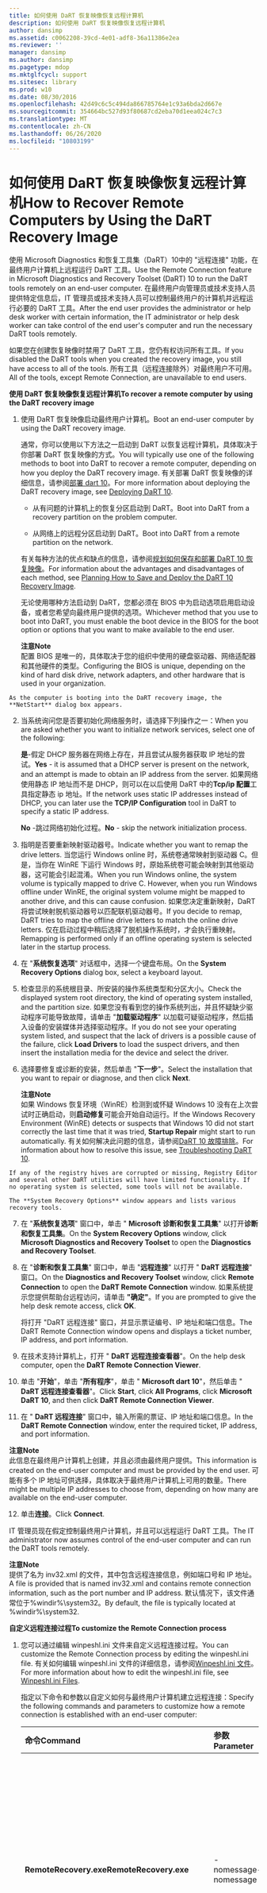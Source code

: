 ```yaml
---
title: 如何使用 DaRT 恢复映像恢复远程计算机
description: 如何使用 DaRT 恢复映像恢复远程计算机
author: dansimp
ms.assetid: c0062208-39cd-4e01-adf8-36a11386e2ea
ms.reviewer: ''
manager: dansimp
ms.author: dansimp
ms.pagetype: mdop
ms.mktglfcycl: support
ms.sitesec: library
ms.prod: w10
ms.date: 08/30/2016
ms.openlocfilehash: 42d49c6c5c494da866785764e1c93a6bda2d667e
ms.sourcegitcommit: 354664bc527d93f80687cd2eba70d1eea024c7c3
ms.translationtype: MT
ms.contentlocale: zh-CN
ms.lasthandoff: 06/26/2020
ms.locfileid: "10803199"
---
```

# <span data-ttu-id="bdd09-103">如何使用 DaRT 恢复映像恢复远程计算机</span><span class="sxs-lookup"><span data-stu-id="bdd09-103">How to Recover Remote Computers by Using the DaRT Recovery Image</span></span>


<span data-ttu-id="bdd09-104">使用 Microsoft Diagnostics 和恢复工具集（DaRT）10中的 "远程连接" 功能，在最终用户计算机上远程运行 DaRT 工具。</span><span class="sxs-lookup"><span data-stu-id="bdd09-104">Use the Remote Connection feature in Microsoft Diagnostics and Recovery Toolset (DaRT) 10 to run the DaRT tools remotely on an end-user computer.</span></span> <span data-ttu-id="bdd09-105">在最终用户向管理员或技术支持人员提供特定信息后，IT 管理员或技术支持人员可以控制最终用户的计算机并远程运行必要的 DaRT 工具。</span><span class="sxs-lookup"><span data-stu-id="bdd09-105">After the end user provides the administrator or help desk worker with certain information, the IT administrator or help desk worker can take control of the end user's computer and run the necessary DaRT tools remotely.</span></span>

<span data-ttu-id="bdd09-106">如果您在创建恢复映像时禁用了 DaRT 工具，您仍有权访问所有工具。</span><span class="sxs-lookup"><span data-stu-id="bdd09-106">If you disabled the DaRT tools when you created the recovery image, you still have access to all of the tools.</span></span> <span data-ttu-id="bdd09-107">所有工具（远程连接除外）对最终用户不可用。</span><span class="sxs-lookup"><span data-stu-id="bdd09-107">All of the tools, except Remote Connection, are unavailable to end users.</span></span>

**<span data-ttu-id="bdd09-108">使用 DaRT 恢复映像恢复远程计算机</span><span class="sxs-lookup"><span data-stu-id="bdd09-108">To recover a remote computer by using the DaRT recovery image</span></span>**

1.  <span data-ttu-id="bdd09-109">使用 DaRT 恢复映像启动最终用户计算机。</span><span class="sxs-lookup"><span data-stu-id="bdd09-109">Boot an end-user computer by using the DaRT recovery image.</span></span>

    <span data-ttu-id="bdd09-110">通常，你可以使用以下方法之一启动到 DaRT 以恢复远程计算机，具体取决于你部署 DaRT 恢复映像的方式。</span><span class="sxs-lookup"><span data-stu-id="bdd09-110">You will typically use one of the following methods to boot into DaRT to recover a remote computer, depending on how you deploy the DaRT recovery image.</span></span> <span data-ttu-id="bdd09-111">有关部署 DaRT 恢复映像的详细信息，请参阅[部署 dart 10](deploying-dart-10.md)。</span><span class="sxs-lookup"><span data-stu-id="bdd09-111">For more information about deploying the DaRT recovery image, see [Deploying DaRT 10](deploying-dart-10.md).</span></span>

    -   <span data-ttu-id="bdd09-112">从有问题的计算机上的恢复分区启动到 DaRT。</span><span class="sxs-lookup"><span data-stu-id="bdd09-112">Boot into DaRT from a recovery partition on the problem computer.</span></span>

    -   <span data-ttu-id="bdd09-113">从网络上的远程分区启动到 DaRT。</span><span class="sxs-lookup"><span data-stu-id="bdd09-113">Boot into DaRT from a remote partition on the network.</span></span>

    <span data-ttu-id="bdd09-114">有关每种方法的优点和缺点的信息，请参阅[规划如何保存和部署 DaRT 10 恢复映像](planning-how-to-save-and-deploy-the-dart-10-recovery-image.md)。</span><span class="sxs-lookup"><span data-stu-id="bdd09-114">For information about the advantages and disadvantages of each method, see [Planning How to Save and Deploy the DaRT 10 Recovery Image](planning-how-to-save-and-deploy-the-dart-10-recovery-image.md).</span></span>

    <span data-ttu-id="bdd09-115">无论使用哪种方法启动到 DaRT，您都必须在 BIOS 中为启动选项启用启动设备，或者您希望向最终用户提供的选项。</span><span class="sxs-lookup"><span data-stu-id="bdd09-115">Whichever method that you use to boot into DaRT, you must enable the boot device in the BIOS for the boot option or options that you want to make available to the end user.</span></span>

    **<span data-ttu-id="bdd09-116">注意</span><span class="sxs-lookup"><span data-stu-id="bdd09-116">Note</span></span>**  
    <span data-ttu-id="bdd09-117">配置 BIOS 是唯一的，具体取决于您的组织中使用的硬盘驱动器、网络适配器和其他硬件的类型。</span><span class="sxs-lookup"><span data-stu-id="bdd09-117">Configuring the BIOS is unique, depending on the kind of hard disk drive, network adapters, and other hardware that is used in your organization.</span></span>



~~~
As the computer is booting into the DaRT recovery image, the **NetStart** dialog box appears.
~~~

2. <span data-ttu-id="bdd09-118">当系统询问您是否要初始化网络服务时，请选择下列操作之一：</span><span class="sxs-lookup"><span data-stu-id="bdd09-118">When you are asked whether you want to initialize network services, select one of the following:</span></span>

   <span data-ttu-id="bdd09-119">**是**-假定 DHCP 服务器在网络上存在，并且尝试从服务器获取 IP 地址的尝试。</span><span class="sxs-lookup"><span data-stu-id="bdd09-119">**Yes** - it is assumed that a DHCP server is present on the network, and an attempt is made to obtain an IP address from the server.</span></span> <span data-ttu-id="bdd09-120">如果网络使用静态 IP 地址而不是 DHCP，则可以在以后使用 DaRT 中的**Tcp/ip 配置**工具指定静态 ip 地址。</span><span class="sxs-lookup"><span data-stu-id="bdd09-120">If the network uses static IP addresses instead of DHCP, you can later use the **TCP/IP Configuration** tool in DaRT to specify a static IP address.</span></span>

   <span data-ttu-id="bdd09-121">**No** -跳过网络初始化过程。</span><span class="sxs-lookup"><span data-stu-id="bdd09-121">**No** - skip the network initialization process.</span></span>

3. <span data-ttu-id="bdd09-122">指明是否要重新映射驱动器号。</span><span class="sxs-lookup"><span data-stu-id="bdd09-122">Indicate whether you want to remap the drive letters.</span></span> <span data-ttu-id="bdd09-123">当您运行 Windows online 时，系统卷通常映射到驱动器 C。但是，当你在 WinRE 下运行 Windows 时，原始系统卷可能会映射到其他驱动器，这可能会引起混淆。</span><span class="sxs-lookup"><span data-stu-id="bdd09-123">When you run Windows online, the system volume is typically mapped to drive C. However, when you run Windows offline under WinRE, the original system volume might be mapped to another drive, and this can cause confusion.</span></span> <span data-ttu-id="bdd09-124">如果您决定重新映射，DaRT 将尝试映射脱机驱动器号以匹配联机驱动器号。</span><span class="sxs-lookup"><span data-stu-id="bdd09-124">If you decide to remap, DaRT tries to map the offline drive letters to match the online drive letters.</span></span> <span data-ttu-id="bdd09-125">仅在启动过程中稍后选择了脱机操作系统时，才会执行重映射。</span><span class="sxs-lookup"><span data-stu-id="bdd09-125">Remapping is performed only if an offline operating system is selected later in the startup process.</span></span>

4. <span data-ttu-id="bdd09-126">在 "**系统恢复选项**" 对话框中，选择一个键盘布局。</span><span class="sxs-lookup"><span data-stu-id="bdd09-126">On the **System Recovery Options** dialog box, select a keyboard layout.</span></span>

5. <span data-ttu-id="bdd09-127">检查显示的系统根目录、所安装的操作系统类型和分区大小。</span><span class="sxs-lookup"><span data-stu-id="bdd09-127">Check the displayed system root directory, the kind of operating system installed, and the partition size.</span></span> <span data-ttu-id="bdd09-128">如果您没有看到您的操作系统列出，并且怀疑缺少驱动程序可能导致故障，请单击 "**加载驱动程序**" 以加载可疑驱动程序，然后插入设备的安装媒体并选择驱动程序。</span><span class="sxs-lookup"><span data-stu-id="bdd09-128">If you do not see your operating system listed, and suspect that the lack of drivers is a possible cause of the failure, click **Load Drivers** to load the suspect drivers, and then insert the installation media for the device and select the driver.</span></span>

6. <span data-ttu-id="bdd09-129">选择要修复或诊断的安装，然后单击 "**下一步**"。</span><span class="sxs-lookup"><span data-stu-id="bdd09-129">Select the installation that you want to repair or diagnose, and then click **Next**.</span></span>

   **<span data-ttu-id="bdd09-130">注意</span><span class="sxs-lookup"><span data-stu-id="bdd09-130">Note</span></span>**  
   <span data-ttu-id="bdd09-131">如果 Windows 恢复环境（WinRE）检测到或怀疑 Windows 10 没有在上次尝试时正确启动，则**启动修复**可能会开始自动运行。</span><span class="sxs-lookup"><span data-stu-id="bdd09-131">If the Windows Recovery Environment (WinRE) detects or suspects that Windows 10 did not start correctly the last time that it was tried, **Startup Repair** might start to run automatically.</span></span> <span data-ttu-id="bdd09-132">有关如何解决此问题的信息，请参阅[DaRT 10 故障排除](troubleshooting-dart-10.md)。</span><span class="sxs-lookup"><span data-stu-id="bdd09-132">For information about how to resolve this issue, see [Troubleshooting DaRT 10](troubleshooting-dart-10.md).</span></span>



~~~
If any of the registry hives are corrupted or missing, Registry Editor and several other DaRT utilities will have limited functionality. If no operating system is selected, some tools will not be available.

The **System Recovery Options** window appears and lists various recovery tools.
~~~

7. <span data-ttu-id="bdd09-133">在 "**系统恢复选项**" 窗口中，单击 " **Microsoft 诊断和恢复工具集**" 以打开**诊断和恢复工具集**。</span><span class="sxs-lookup"><span data-stu-id="bdd09-133">On the **System Recovery Options** window, click **Microsoft Diagnostics and Recovery Toolset** to open the **Diagnostics and Recovery Toolset**.</span></span>

8. <span data-ttu-id="bdd09-134">在 "**诊断和恢复工具集**" 窗口中，单击 "**远程连接**" 以打开 " **DaRT 远程连接**" 窗口。</span><span class="sxs-lookup"><span data-stu-id="bdd09-134">On the **Diagnostics and Recovery Toolset** window, click **Remote Connection** to open the **DaRT Remote Connection** window.</span></span> <span data-ttu-id="bdd09-135">如果系统提示您提供帮助台远程访问，请单击 **"确定"**。</span><span class="sxs-lookup"><span data-stu-id="bdd09-135">If you are prompted to give the help desk remote access, click **OK**.</span></span>

   <span data-ttu-id="bdd09-136">将打开 "DaRT 远程连接" 窗口，并显示票证编号、IP 地址和端口信息。</span><span class="sxs-lookup"><span data-stu-id="bdd09-136">The DaRT Remote Connection window opens and displays a ticket number, IP address, and port information.</span></span>

9. <span data-ttu-id="bdd09-137">在技术支持计算机上，打开 " **DaRT 远程连接查看器**"。</span><span class="sxs-lookup"><span data-stu-id="bdd09-137">On the help desk computer, open the **DaRT Remote Connection Viewer**.</span></span>

10. <span data-ttu-id="bdd09-138">单击 "**开始**"，单击 "**所有程序**"，单击 " **Microsoft dart 10**"，然后单击 " **DaRT 远程连接查看器**"。</span><span class="sxs-lookup"><span data-stu-id="bdd09-138">Click **Start**, click **All Programs**, click **Microsoft DaRT 10**, and then click **DaRT Remote Connection Viewer**.</span></span>

11. <span data-ttu-id="bdd09-139">在 " **DaRT 远程连接**" 窗口中，输入所需的票证、IP 地址和端口信息。</span><span class="sxs-lookup"><span data-stu-id="bdd09-139">In the **DaRT Remote Connection** window, enter the required ticket, IP address, and port information.</span></span>

   **<span data-ttu-id="bdd09-140">注意</span><span class="sxs-lookup"><span data-stu-id="bdd09-140">Note</span></span>**  
   <span data-ttu-id="bdd09-141">此信息在最终用户计算机上创建，并且必须由最终用户提供。</span><span class="sxs-lookup"><span data-stu-id="bdd09-141">This information is created on the end-user computer and must be provided by the end user.</span></span> <span data-ttu-id="bdd09-142">可能有多个 IP 地址可供选择，具体取决于最终用户计算机上可用的数量。</span><span class="sxs-lookup"><span data-stu-id="bdd09-142">There might be multiple IP addresses to choose from, depending on how many are available on the end-user computer.</span></span>



12. <span data-ttu-id="bdd09-143">单击**连接**。</span><span class="sxs-lookup"><span data-stu-id="bdd09-143">Click **Connect**.</span></span>

<span data-ttu-id="bdd09-144">IT 管理员现在假定控制最终用户计算机，并且可以远程运行 DaRT 工具。</span><span class="sxs-lookup"><span data-stu-id="bdd09-144">The IT administrator now assumes control of the end-user computer and can run the DaRT tools remotely.</span></span>

**<span data-ttu-id="bdd09-145">注意</span><span class="sxs-lookup"><span data-stu-id="bdd09-145">Note</span></span>**  
<span data-ttu-id="bdd09-146">提供了名为 inv32.xml 的文件，其中包含远程连接信息，例如端口号和 IP 地址。</span><span class="sxs-lookup"><span data-stu-id="bdd09-146">A file is provided that is named inv32.xml and contains remote connection information, such as the port number and IP address.</span></span> <span data-ttu-id="bdd09-147">默认情况下，该文件通常位于%windir%\\system32。</span><span class="sxs-lookup"><span data-stu-id="bdd09-147">By default, the file is typically located at %windir%\\system32.</span></span>



**<span data-ttu-id="bdd09-148">自定义远程连接过程</span><span class="sxs-lookup"><span data-stu-id="bdd09-148">To customize the Remote Connection process</span></span>**

1. <span data-ttu-id="bdd09-149">您可以通过编辑 winpeshl.ini 文件来自定义远程连接过程。</span><span class="sxs-lookup"><span data-stu-id="bdd09-149">You can customize the Remote Connection process by editing the winpeshl.ini file.</span></span> <span data-ttu-id="bdd09-150">有关如何编辑 winpeshl.ini 文件的详细信息，请参阅[Winpeshl.ini 文件](https://go.microsoft.com/fwlink/?LinkId=219413)。</span><span class="sxs-lookup"><span data-stu-id="bdd09-150">For more information about how to edit the winpeshl.ini file, see [Winpeshl.ini Files](https://go.microsoft.com/fwlink/?LinkId=219413).</span></span>

   <span data-ttu-id="bdd09-151">指定以下命令和参数以自定义如何与最终用户计算机建立远程连接：</span><span class="sxs-lookup"><span data-stu-id="bdd09-151">Specify the following commands and parameters to customize how a remote connection is established with an end-user computer:</span></span>

   <table>
   <colgroup>
   <col width="33%" />
   <col width="33%" />
   <col width="33%" />
   </colgroup>
   <thead>
   <tr class="header">
   <th align="left"><span data-ttu-id="bdd09-152">命令</span><span class="sxs-lookup"><span data-stu-id="bdd09-152">Command</span></span></th>
   <th align="left"><span data-ttu-id="bdd09-153">参数</span><span class="sxs-lookup"><span data-stu-id="bdd09-153">Parameter</span></span></th>
   <th align="left"><span data-ttu-id="bdd09-154">描述</span><span class="sxs-lookup"><span data-stu-id="bdd09-154">Description</span></span></th>
   </tr>
   </thead>
   <tbody>
   <tr class="odd">
   <td align="left"><p><strong><span data-ttu-id="bdd09-155">RemoteRecovery.exe</span><span class="sxs-lookup"><span data-stu-id="bdd09-155">RemoteRecovery.exe</span></span></strong></p></td>
   <td align="left"><p><span data-ttu-id="bdd09-156">-nomessage</span><span class="sxs-lookup"><span data-stu-id="bdd09-156">-nomessage</span></span></p></td>
   <td align="left"><p><span data-ttu-id="bdd09-157">指定不显示确认提示。</span><span class="sxs-lookup"><span data-stu-id="bdd09-157">Specifies that the confirmation prompt is not displayed.</span></span> <strong><span data-ttu-id="bdd09-158">远程连接 </strong> 继续执行，就像最终用户 &quot; &quot; 对确认提示做出响应一样。</span><span class="sxs-lookup"><span data-stu-id="bdd09-158">Remote Connection</strong> continues just as if the end user had responded &quot;Yes&quot; to the confirmation prompt.</span></span></p></td>
   </tr>
   <tr class="even">
   <td align="left"><p><strong><span data-ttu-id="bdd09-159">WaitForConnection.exe</span><span class="sxs-lookup"><span data-stu-id="bdd09-159">WaitForConnection.exe</span></span></strong></p></td>
   <td align="left"><p><span data-ttu-id="bdd09-160">无</span><span class="sxs-lookup"><span data-stu-id="bdd09-160">none</span></span></p></td>
   <td align="left"><p><span data-ttu-id="bdd09-161">防止自定义脚本在 <strong> 远程连接 </strong> 未运行或与最终用户计算机建立有效连接的情况下继续进行。</span><span class="sxs-lookup"><span data-stu-id="bdd09-161">Prevents a custom script from continuing until either <strong>Remote Connection</strong> is not running or a valid connection is established with the end-user computer.</span></span></p>
   <div class="alert">
   <strong><span data-ttu-id="bdd09-162">重要提示</span><span class="sxs-lookup"><span data-stu-id="bdd09-162">Important</span></span></strong><br/><p><span data-ttu-id="bdd09-163">如果单独指定此命令，此命令将不起作用。</span><span class="sxs-lookup"><span data-stu-id="bdd09-163">This command serves no function if it is specified independently.</span></span> <span data-ttu-id="bdd09-164">必须在脚本中指定它才能正常工作。</span><span class="sxs-lookup"><span data-stu-id="bdd09-164">It must be specified in a script to function correctly.</span></span></p>
   </div>
   <div>

   </div></td>
   </tr>
   </tbody>
   </table>



2. <span data-ttu-id="bdd09-165">以下是自定义的 winpeshl.ini 文件的一个示例，在尝试启动到 DaRT 后立即打开**远程连接**工具：</span><span class="sxs-lookup"><span data-stu-id="bdd09-165">The following is an example of a winpeshl.ini file that is customized to open the **Remote Connection** tool as soon as an attempt is made to boot into DaRT:</span></span>

   ```ini
   [LaunchApps]
   "%windir%\system32\netstart.exe -network -remount"
   "cmd /C start %windir%\system32\RemoteRecovery.exe -nomessage"
   "%windir%\system32\WaitForConnection.exe"
   "%SYSTEMDRIVE%\sources\recovery\recenv.exe"
   ```

<span data-ttu-id="bdd09-166">当 DaRT 启动时，它会在 RAM 磁盘上的 \\Windows\\System32\\ 中创建文件 inv32.xml。</span><span class="sxs-lookup"><span data-stu-id="bdd09-166">When DaRT starts, it creates the file inv32.xml in \\Windows\\System32\\ on the RAM disk.</span></span> <span data-ttu-id="bdd09-167">此文件包含连接信息： IP 地址、端口和票证编号。</span><span class="sxs-lookup"><span data-stu-id="bdd09-167">This file contains connection information: IP address, port, and ticket number.</span></span> <span data-ttu-id="bdd09-168">你可以将此文件复制到网络共享以触发帮助台工作流。</span><span class="sxs-lookup"><span data-stu-id="bdd09-168">You can copy this file to a network share to trigger a Help desk workflow.</span></span> <span data-ttu-id="bdd09-169">例如，自定义程序可以检查网络共享中的连接文件，然后创建支持票证或发送电子邮件通知。</span><span class="sxs-lookup"><span data-stu-id="bdd09-169">For example, a custom program can check the network share for connection files, and then create a support ticket or send email notifications.</span></span>

**<span data-ttu-id="bdd09-170">在命令提示符处运行远程连接查看器</span><span class="sxs-lookup"><span data-stu-id="bdd09-170">To run the Remote Connection Viewer at the command prompt</span></span>**

1.  <span data-ttu-id="bdd09-171">要在命令提示符处运行**DaRT 远程连接查看器**，请指定**DartRemoteViewer.exe**命令并使用以下参数：</span><span class="sxs-lookup"><span data-stu-id="bdd09-171">To run the **DaRT Remote Connection Viewer** at the command prompt, specify the **DartRemoteViewer.exe** command and use the following parameters:</span></span>

    <table>
    <colgroup>
    <col width="50%" />
    <col width="50%" />
    </colgroup>
    <thead>
    <tr class="header">
    <th align="left"><span data-ttu-id="bdd09-172">参数</span><span class="sxs-lookup"><span data-stu-id="bdd09-172">Parameter</span></span></th>
    <th align="left"><span data-ttu-id="bdd09-173">描述</span><span class="sxs-lookup"><span data-stu-id="bdd09-173">Description</span></span></th>
    </tr>
    </thead>
    <tbody>
    <tr class="odd">
    <td align="left"><p><span data-ttu-id="bdd09-174">-票证 = &lt; <em> ticketnumber</em>&gt;</span><span class="sxs-lookup"><span data-stu-id="bdd09-174">-ticket=&lt;<em>ticketnumber</em>&gt;</span></span></p></td>
    <td align="left"><p><span data-ttu-id="bdd09-175">其中， &lt; <em> ticketnumber </em> &gt; 是由远程连接生成的票据号码，包括短划线。</span><span class="sxs-lookup"><span data-stu-id="bdd09-175">Where &lt;<em>ticketnumber</em>&gt; is the ticket number, including the dashes, that is generated by Remote Connection.</span></span></p></td>
    </tr>
    <tr class="even">
    <td align="left"><p><span data-ttu-id="bdd09-176">-ipaddress = &lt; <em> ipaddress</em>&gt;</span><span class="sxs-lookup"><span data-stu-id="bdd09-176">-ipaddress=&lt;<em>ipaddress</em>&gt;</span></span></p></td>
    <td align="left"><p><span data-ttu-id="bdd09-177">其中 ip &lt; <em> </em> &gt; 地址是由远程连接生成的 IP 地址。</span><span class="sxs-lookup"><span data-stu-id="bdd09-177">Where &lt;<em>ipaddress</em>&gt; is the IP address that is generated by Remote Connection.</span></span></p></td>
    </tr>
    <tr class="odd">
    <td align="left"><p><span data-ttu-id="bdd09-178">-port = &lt; <em> 端口</em>&gt;</span><span class="sxs-lookup"><span data-stu-id="bdd09-178">-port=&lt;<em>port</em>&gt;</span></span></p></td>
    <td align="left"><p><span data-ttu-id="bdd09-179">其中 &lt; <em> 端口 </em> &gt; 是对应于指定 IP 地址的端口。</span><span class="sxs-lookup"><span data-stu-id="bdd09-179">Where &lt;<em>port</em>&gt; is the port that corresponds to the specified IP address.</span></span></p></td>
    </tr>
    </tbody>
    </table>



~~~
**Note**  
The variables for these parameters are created on the end-user computer and must be provided by the end user.
~~~



2. <span data-ttu-id="bdd09-180">如果所有三个参数均已指定且数据有效，则会在程序启动时立即尝试连接。</span><span class="sxs-lookup"><span data-stu-id="bdd09-180">If all three parameters are specified and the data is valid, a connection is immediately tried when the program starts.</span></span> <span data-ttu-id="bdd09-181">如果任何参数无效，程序将在未指定参数的情况下启动。</span><span class="sxs-lookup"><span data-stu-id="bdd09-181">If any parameter is not valid, the program starts as if there were no parameters specified.</span></span>

## <span data-ttu-id="bdd09-182">相关主题</span><span class="sxs-lookup"><span data-stu-id="bdd09-182">Related topics</span></span>


[<span data-ttu-id="bdd09-183">DaRT 10 的操作</span><span class="sxs-lookup"><span data-stu-id="bdd09-183">Operations for DaRT 10</span></span>](operations-for-dart-10.md)

[<span data-ttu-id="bdd09-184">使用 DaRT 10 恢复计算机</span><span class="sxs-lookup"><span data-stu-id="bdd09-184">Recovering Computers Using DaRT 10</span></span>](recovering-computers-using-dart-10.md)









